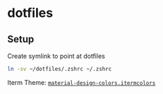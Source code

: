 # dotfiles

## Setup
Create symlink to point at dotfiles
```sh
ln -sv ~/dotfiles/.zshrc ~/.zshrc
```

Iterm Theme: [`material-design-colors.itermcolors`](https://github.com/EoinTraynor/dotfiles/blob/master/.oh-my-zsh/zsh_custom/colors/material-design-colors.itermcolors)